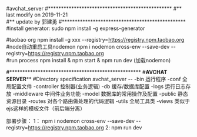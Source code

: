 #avchat_server
#************************************************
#** last   modify  on  2019-11-21   
#** update by      郭建勇
#************************************************
#install  generator:
  sudo npm install -g express-generator

#taobao org
  npm install -g  xxx  --registry=https://registry.npm.taobao.org
#node自动重启工具nodemon
 npm i   nodemon cross-env --save-dev   --registry=https://registry.npm.taobao.org  
#run process
  npm install & npm start
  & npm run dev (加载nodemon) 

#***************************************************
#******************AVCHAT SERVER********************
#Directory specification
avchat_server --
 		-bin                   运行程序
		-conf		       全局配置文件
		-controller            控制器(业务逻辑)
		-db                    缓存/数据库配置
		-logs                  运行日志存放
		-middleware            中间件业务功能
		-model                 数据库的常用操作及配置
		-public		       静态资源目录 
		-routes		       对各个路由做处理的代码逻辑
		-utils		       全局工具类
		-views		       类似于ejs这样的模板文件（前后端分离）

部署步骤：
1： npm  i    nodemon cross-env --save-dev   --registry=https://registry.npm.taobao.org
2:  npm  run  dev

